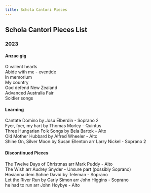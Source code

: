 ```yaml
---
title: Schola Cantori Pieces
---
```


<body>
  <h2>Schola Cantori Pieces List</h2>
  <h3>2023</h3>
  <h4>Anzac gig</h4>
  <p>O valient hearts<br>Abide with me - eventide<br>In memorium<br>My country<br>God defend New Zealand<br>Advanced Australia Fair<br>Soldier songs</p>
  <h4>Learning</h4>
  <p>Cantate Domino by Josu Elberdin - Soprano 2<br>Fyer, fyer, my hart by Thomas Morley - Quintus<br>Three Hungarian Folk Songs by Bela Bartok - Alto<br>Old Mother Hubbard by Alfred Wheeler - Alto<br>Shine On, Silver Moon by Susan Ellenton arr Larry Nickel - Soprano 2</p>
  <h4>Discontinued Pieces</h4>
  <p>The Twelve Days of Christmas arr Mark Puddy - Alto<br>The Wish arr Audrey Snyder - Unsure part (possibly Soprano)<br>Hosianna dem Sohne David by Teleman - Soprano<br>Let the River Run by Carly Simon arr John Higgins - Soprano<br>he had to run arr John Hoybye - Alto</p>
</body>
